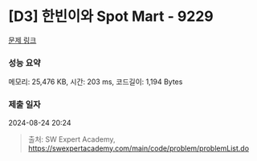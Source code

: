 # [D3] 한빈이와 Spot Mart - 9229 

[문제 링크](https://swexpertacademy.com/main/code/problem/problemDetail.do?contestProbId=AW8Wj7cqbY0DFAXN) 

### 성능 요약

메모리: 25,476 KB, 시간: 203 ms, 코드길이: 1,194 Bytes

### 제출 일자

2024-08-24 20:24



> 출처: SW Expert Academy, https://swexpertacademy.com/main/code/problem/problemList.do